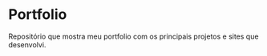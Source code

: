 # Portfolio
Repositório que mostra meu portfolio com os principais projetos e sites que desenvolvi.

